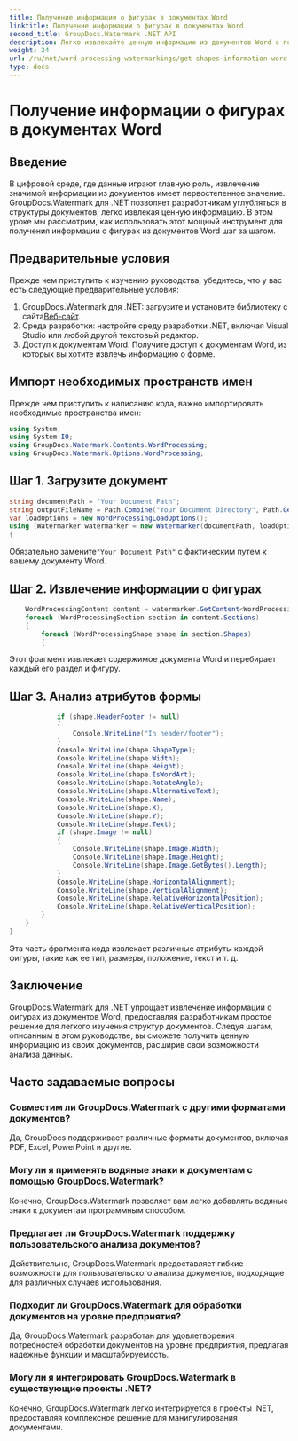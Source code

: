 ```yaml
---
title: Получение информации о фигурах в документах Word
linktitle: Получение информации о фигурах в документах Word
second_title: GroupDocs.Watermark .NET API
description: Легко извлекайте ценную информацию из документов Word с помощью GroupDocs для .NET. Легко извлекайте информацию о форме для расширенного анализа данных.
weight: 24
url: /ru/net/word-processing-watermarkings/get-shapes-information-word-docs/
type: docs
---
```

# Получение информации о фигурах в документах Word

## Введение
В цифровой среде, где данные играют главную роль, извлечение значимой информации из документов имеет первостепенное значение. GroupDocs.Watermark для .NET позволяет разработчикам углубляться в структуры документов, легко извлекая ценную информацию. В этом уроке мы рассмотрим, как использовать этот мощный инструмент для получения информации о фигурах из документов Word шаг за шагом.
## Предварительные условия
Прежде чем приступить к изучению руководства, убедитесь, что у вас есть следующие предварительные условия:
1.  GroupDocs.Watermark для .NET: загрузите и установите библиотеку с сайта[Веб-сайт](https://releases.groupdocs.com/Watermark/net/).
2. Среда разработки: настройте среду разработки .NET, включая Visual Studio или любой другой текстовый редактор.
3. Доступ к документам Word. Получите доступ к документам Word, из которых вы хотите извлечь информацию о форме.

## Импорт необходимых пространств имен
Прежде чем приступить к написанию кода, важно импортировать необходимые пространства имен:
```csharp
using System;
using System.IO;
using GroupDocs.Watermark.Contents.WordProcessing;
using GroupDocs.Watermark.Options.WordProcessing;
```
## Шаг 1. Загрузите документ
```csharp
string documentPath = "Your Document Path";
string outputFileName = Path.Combine("Your Document Directory", Path.GetFileName(documentPath));
var loadOptions = new WordProcessingLoadOptions();
using (Watermarker watermarker = new Watermarker(documentPath, loadOptions))
{
```
 Обязательно замените`"Your Document Path"` с фактическим путем к вашему документу Word.
## Шаг 2. Извлечение информации о фигурах
```csharp
	WordProcessingContent content = watermarker.GetContent<WordProcessingContent>();
	foreach (WordProcessingSection section in content.Sections)
	{
		foreach (WordProcessingShape shape in section.Shapes)
		{
```
Этот фрагмент извлекает содержимое документа Word и перебирает каждый его раздел и фигуру.
## Шаг 3. Анализ атрибутов формы
```csharp
			if (shape.HeaderFooter != null)
			{
				Console.WriteLine("In header/footer");
			}
			Console.WriteLine(shape.ShapeType);
			Console.WriteLine(shape.Width);
			Console.WriteLine(shape.Height);
			Console.WriteLine(shape.IsWordArt);
			Console.WriteLine(shape.RotateAngle);
			Console.WriteLine(shape.AlternativeText);
			Console.WriteLine(shape.Name);
			Console.WriteLine(shape.X);
			Console.WriteLine(shape.Y);
			Console.WriteLine(shape.Text);
			if (shape.Image != null)
			{
				Console.WriteLine(shape.Image.Width);
				Console.WriteLine(shape.Image.Height);
				Console.WriteLine(shape.Image.GetBytes().Length);
			}
			Console.WriteLine(shape.HorizontalAlignment);
			Console.WriteLine(shape.VerticalAlignment);
			Console.WriteLine(shape.RelativeHorizontalPosition);
			Console.WriteLine(shape.RelativeVerticalPosition);
		}
	}
}
```
Эта часть фрагмента кода извлекает различные атрибуты каждой фигуры, такие как ее тип, размеры, положение, текст и т. д.

## Заключение
GroupDocs.Watermark для .NET упрощает извлечение информации о фигурах из документов Word, предоставляя разработчикам простое решение для легкого изучения структур документов. Следуя шагам, описанным в этом руководстве, вы сможете получить ценную информацию из своих документов, расширив свои возможности анализа данных.
## Часто задаваемые вопросы
### Совместим ли GroupDocs.Watermark с другими форматами документов?
Да, GroupDocs поддерживает различные форматы документов, включая PDF, Excel, PowerPoint и другие.
### Могу ли я применять водяные знаки к документам с помощью GroupDocs.Watermark?
Конечно, GroupDocs.Watermark позволяет вам легко добавлять водяные знаки к документам программным способом.
### Предлагает ли GroupDocs.Watermark поддержку пользовательского анализа документов?
Действительно, GroupDocs.Watermark предоставляет гибкие возможности для пользовательского анализа документов, подходящие для различных случаев использования.
### Подходит ли GroupDocs.Watermark для обработки документов на уровне предприятия?
Да, GroupDocs.Watermark разработан для удовлетворения потребностей обработки документов на уровне предприятия, предлагая надежные функции и масштабируемость.
### Могу ли я интегрировать GroupDocs.Watermark в существующие проекты .NET?
Конечно, GroupDocs.Watermark легко интегрируется в проекты .NET, предоставляя комплексное решение для манипулирования документами.